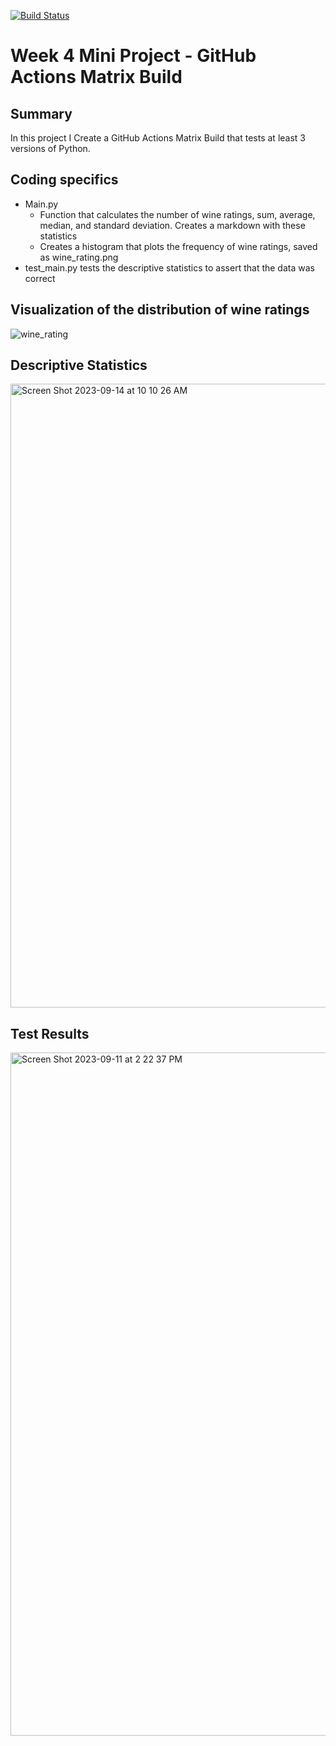 [![Build Status](https://github.com/tommymmcguire/Miniproj4/actions/workflows/python.yml/badge.svg)](https://github.com/tommymmcguire/Miniproj4/actions)

# Week 4 Mini Project - GitHub Actions Matrix Build 

## Summary
In this project I Create a GitHub Actions Matrix Build that tests at least 3 versions of Python. 

## Coding specifics
  - Main.py
      - Function that calculates the number of wine ratings, sum, average, median, and standard deviation. Creates a markdown with these            statistics
      - Creates a histogram that plots the frequency of wine ratings, saved as wine_rating.png
  - test_main.py tests the descriptive statistics to assert that the data was correct

## Visualization of the distribution of wine ratings
  
![wine_rating](https://github.com/tommymmcguire/pandasdescript/assets/141086024/4703fd7b-7e56-4b55-8adb-4fea7237eea1)

## Descriptive Statistics

<img width="998" alt="Screen Shot 2023-09-14 at 10 10 26 AM" src="https://github.com/tommymmcguire/polarsdescript/assets/141086024/6db5f72d-5ff2-48c2-9263-60e3cf5ffc59">


## Test Results

<img width="1093" alt="Screen Shot 2023-09-11 at 2 22 37 PM" src="https://github.com/tommymmcguire/pandasdescript/assets/141086024/b328eb2f-d33e-43e8-976b-5747714cd163">
